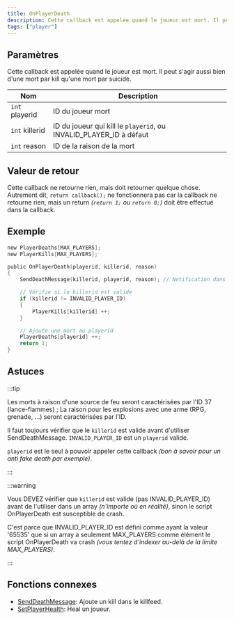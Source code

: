 ```yaml
---
title: OnPlayerDeath
description: Cette callback est appelée quand le joueur est mort. Il peut s'agir aussi bien d'une mort par kill qu'une mort par suicide.
tags: ["player"]
---
```


## Paramètres

Cette callback est appelée quand le joueur est mort. Il peut s'agir aussi bien d'une mort par kill qu'une mort par suicide.

| Nom            | Description                                                        |
| -------------- | ------------------------------------------------------------------ |
| `int` playerid | ID du joueur mort                                                  |
| `int` killerid | ID du joueur qui kill le `playerid`, ou INVALID_PLAYER_ID à défaut |
| `int` reason   | ID de la raison de la mort                                         |

## Valeur de retour

Cette callback ne retourne rien, mais doit retourner quelque chose. Autrement dit, `return callback();` ne fonctionnera pas car la callback ne retourne rien, mais un return _(`return 1;` ou `return 0;`)_ doit être effectué dans la callback.

## Exemple

```c
new PlayerDeaths[MAX_PLAYERS];
new PlayerKills[MAX_PLAYERS];

public OnPlayerDeath(playerid, killerid, reason)
{
    SendDeathMessage(killerid, playerid, reason); // Notification dans le killfeed

    // Vérifie si le killerid est valide
    if (killerid != INVALID_PLAYER_ID)
    {
        PlayerKills[killerid] ++;
    }

    // Ajoute une mort au playerid
    PlayerDeaths[playerid] ++;
    return 1;
}
```

## Astuces

:::tip

Les morts à raison d'une source de feu seront caractérisées par l'ID 37 (lance-flammes) ;
La raison pour les explosions avec une arme (RPG, grenade, ...) seront caractérisées par l'ID.

Il faut toujours vérifier que le `killerid` est valide avant d'utiliser SendDeathMessage. `INVALID_PLAYER_ID` est un `playerid` valide.

`playerid` est le seul à pouvoir appeler cette callback _(bon à savoir pour un anti fake death par exemple)_.

:::

:::warning

Vous DEVEZ vérifier que `killerid` est valide (pas INVALID_PLAYER_ID) avant de l'utiliser dans un array _(n'importe où en réalité)_, sinon le script OnPlayerDeath est susceptible de crash. 

C'est parce que INVALID_PLAYER_ID est défini comme ayant la valeur '65535' que si un array a seulement MAX_PLAYERS comme élément le script OnPlayerDeath va crash _(vous tentez d'indexer au-delà de la limite MAX_PLAYERS)_.

:::

## Fonctions connexes

- [SendDeathMessage](../functions/SendDeathMessage): Ajoute un kill dans le killfeed.
- [SetPlayerHealth](../functions/SetPlayerHealth): Heal un joueur.
